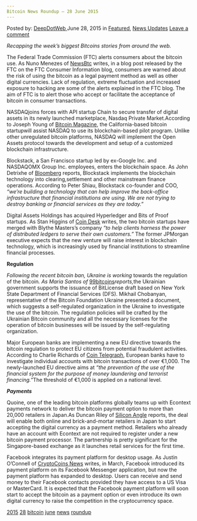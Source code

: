 ```yaml
---
Bitcoin News Roundup – 28 June 2015
---
```

<article class="post-listing post-10930 post type-post status-publish format-standard has-post-thumbnail hentry  tag-2524 tag-2518 tag-bitcoin tag-june tag-news tag-roundup">
    <div class="post-inner">
        <span>Posted by: <a href="https://www.deepdotweb.com/author/admin/" title="">DeepDotWeb </a></span>
    <span>June 28, 2015</span>
    <span>in <a href="https://www.deepdotweb.com/category/deepdot-news/" rel="category tag">Featured</a>, <a href="https://www.deepdotweb.com/category/news-updates/" rel="category tag">News Updates</a></span>
    <span><a href="https://www.deepdotweb.com/2015/06/28/bitcoin-news-roundup-28-june-2015/#respond">Leave a comment</a></span>
    </p>
    <div class="clear"></div>
    <div class="entry">
    <p><em>Recapping the week&#8217;s biggest Bitcoins stories from around the web. </em></p>
    <p>The Federal Trade Commission (FTC) alerts consumers about the bitcoin use. As Nuno Menezes of <a href="http://www.newsbtc.com/2015/06/26/ftc-warns-about-the-use-of-bitcoin/">NewsBtc</a> writes, in a blog post released by the FTC on the FTC Consumer Information blog, consumers are warned about the risk of using the bitcoin as a legal payment method as well as other digital currencies. Lack of regulation, extreme fluctuation and increased exposure to hacking are some of the alerts explained in the FTC blog. The aim of FTC is to alert those who accept or facilitate the acceptance of bitcoin in consumer transactions.</p>
    <p>NASDAQjoins forces with API startup Chain to secure transfer of digital assets in its newly launched marketplace, Nasdaq Private Market.According to Joseph Young of <a href="https://bitcoinmagazine.com/21007/nasdaq-selects-bitcoin-startup-chain-run-pilot-private-market-arm/">Bitcoin Magazine</a>, the California-based bitcoin startupwill assist NASDAQ to use its blockchain-based pilot program. Unlike other unregulated bitcoin platforms, NASDAQ will implement the Open Assets protocol towards the development and setup of a customized blockchain infrastructure.</p>
    <p>Blockstack, a San Francisco startup led by ex-Google Inc. and NASDAQOMX Group Inc. employees, enters the blockchain space. As John Detrixhe of <a href="http://www.bloomberg.com/news/articles/2015-06-25/blockchain-startup-joins-fray-to-overhaul-bank-trading-systems">Bloomberg</a> reports, Blockstack implements the blockchain technology into clearing,settlement and other mainstream finance operations. According to Peter Shiau, Blockstack co-founder and COO, <em>“</em><em>we’re building a technology that can help improve the back-office infrastructure that financial institutions are using. We are not trying to destroy banking or financial services as they are today.”</em></p>
    <p>Digital Assets Holdings has acquired Hyperledger and Bits of Proof startups. As Stan Higgins of <a href="http://www.coindesk.com/blythe-masters-blockchain-startups-hyperledger-bits-of-proof/">Coin Desk</a> writes, the two bitcoin startups have merged with Blythe Masters’s company <em>“to help clients harness the power of distributed ledgers to serve their own customers.”</em> The former JPMorgan executive expects that the new <em>v</em>enture will raise interest in blockchain technology, which is increasingly used by financial institutions to streamline financial processes.</p>
    <p><strong>Regulation</strong></p>
    <p><em>Following the recent bitcoin ban, Ukraine is working </em>towards the regulation of the bitcoin<em>. As Maria Santos of </em><a href="https://99bitcoins.com/ukraine-create-own-bitlicense-regulate-bitcoin/">99bitcoins</a><em>reports,</em>the Ukrainian government supports the issuance of BitLicense draft based on New York State Department of Financial Services (DFS). Mikhail Chobanyan, representative of the Bitcoin Foundation Ukraine presented a document, which suggests a self-regulated organization in the Ukraine to investigate the use of the bitcoin. The regulation policies will be crafted by the Ukrainian Bitcoin community and all the necessary licenses for the operation of bitcoin businesses will be issued by the self-regulating organization.</p>
    <p>Major European banks are implementing a new EU directive towards the bitcoin regulation to protect EU citizens from potential fraudulent activities. According to Charlie Richards of <a href="http://cointelegraph.com/news/114659/eu-banks-forced-to-report-bitcoin-linked-accounts-transacting-over-1000">Coin Telegraph</a>, European banks have to investigate individual accounts with bitcoin transactions of over €1,000. The newly-launched EU directive aims at <em>“the prevention of the use of the financial system for the purpose of money laundering and terrorist financing.”</em>The threshold of €1,000 is applied on a national level.</p>
    <p><em><strong>Payments</strong></em></p>
    <p>Quoine, one of the leading bitcoin platforms globally teams up with Econtext payments network to deliver the bitcoin payment option to more than 20,000 retailers in Japan.As Duncan Riley of <a href="http://siliconangle.com/blog/2015/06/25/quoine-econtext-deal-delivers-bitcoin-payment-option-to-20000-merchants-in-japan/">Silicon Angle</a> reports, the deal will enable both online and brick-and-mortar retailers in Japan to start accepting the digital currency as a payment method. Retailers who already have an account with Econtext are not required to register under a new bitcoin payment processor. The partnership is pretty significant for the Singapore-based exchange as it launches retail services for the first time.</p>
    <p>Facebook integrates its payment platform for desktop usage. As Justin O’Connell of <a href="https://www.cryptocoinsnews.com/facebook-challenges-bitcoin-payment-icon-added-desktop-users/">CryptoCoins News</a> writes, in March, Facebook introduced its payment platform on its Facebook Messenger application, but now the payment platform has expanded to desktop. Users can receive and send money to their Facebook contacts provided they have access to a US Visa or MasterCard. It is expected that the Facebook payment platform will soon start to accept the bitcoin as a payment option or even introduce its own digital currency to raise the competition in the cryptocurrency space.</p>
    </div>
    <a href="https://www.deepdotweb.com/tag/2015/" rel="tag">2015</a> <a href="https://www.deepdotweb.com/tag/28/" rel="tag">28</a> <a href="https://www.deepdotweb.com/tag/bitcoin/" rel="tag">bitcoin</a> <a href="https://www.deepdotweb.com/tag/june/" rel="tag">june</a> <a href="https://www.deepdotweb.com/tag/news/" rel="tag">news</a> <a href="https://www.deepdotweb.com/tag/roundup/" rel="tag">roundup</a></span> <span style="display:none" class="updated">2015-06-28</span>
    <div style="display:none" class="vcard author" itemprop="author" itemscope itemtype="http://schema.org/Person"><strong class="fn" itemprop="name">
    </div>
</article>

